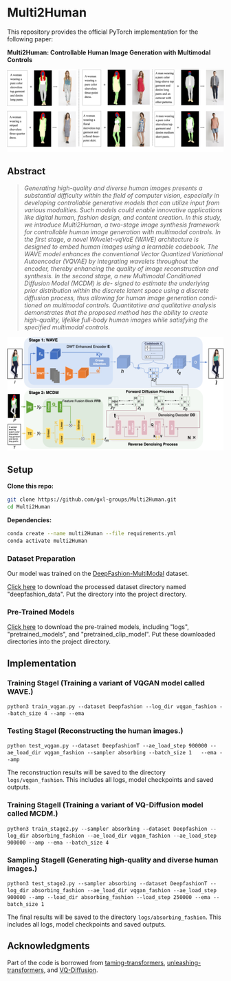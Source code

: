 # Multi2Human
This repository provides the official PyTorch implementation for the following paper:

**Multi2Human: Controllable Human Image Generation with Multimodal Controls**</br>

![front_page_sample](assets/sampleteaser.png)

## Abstract
>   *Generating high-quality and diverse human images presents a substantial difficulty within the field of computer vision, especially in developing controllable generative models that can utilize input from various modalities. Such models could enable innovative applications like digital human, fashion design, and content creation. In this study, we introduce Multi2Human, a two-stage image synthesis framework for controllable human image generation with multimodal controls. In the first stage, a novel WAvelet-vqVaE (WAVE) architecture is designed to embed human images using a learnable codebook. The WAVE model enhances the conventional Vector Quantized Variational Autoencoder (VQVAE) by integrating wavelets throughout the encoder, thereby enhancing the quality of image reconstruction and synthesis. In the second stage, a new Multimodal Conditioned Diffusion Model (MCDM) is de- signed to estimate the underlying prior distribution within the discrete latent space using a discrete diffusion process, thus allowing for human image generation condi- tioned on multimodal controls. Quantitative and qualitative analysis demonstrates that the proposed method has the ability to create high-quality, lifelike full-body human images while satisfying the specified multimodal controls.*

![front_page_sample](assets/framework.png)

## Setup

**Clone this repo:**
```bash
git clone https://github.com/gxl-groups/Multi2Human.git
cd Multi2Human
```

**Dependencies:**

```bash
conda create --name multi2Human --file requirements.yml
conda activate multi2Human
```

### Dataset Preparation
Our model was trained on the [DeepFashion-MultiModal](https://github.com/yumingj/DeepFashion-MultiModal) dataset. 

[Click here](https://drive.google.com/drive/u/0/folders/1KCHA_Ga-eE8mpt4m6MQAi7wWFO5yiL-r) to download the processed dataset directory named "deepfashion_data". Put the directory into the project directory. 

### Pre-Trained Models
[Click here](https://drive.google.com/drive/u/0/folders/1KCHA_Ga-eE8mpt4m6MQAi7wWFO5yiL-r) to download the pre-trained models, including "logs", "pretrained_models", and "pretrained_clip_model". Put these downloaded directories into the project directory. 

## Implementation

### Training StageI (Training a variant of VQGAN model called WAVE.)
```
python3 train_vqgan.py --dataset Deepfashion --log_dir vqgan_fashion --batch_size 4 --amp --ema 
```
### Testing StageI (Reconstructing the human images.)
```
python test_vqgan.py --dataset DeepfashionT --ae_load_step 900000 --ae_load_dir vqgan_fashion --sampler absorbing --batch_size 1   --ema --amp
```
The reconstruction results will be saved to the directory `logs/vqgan_fashion`. This includes all logs, model checkpoints and saved outputs.

### Training StageII (Training a variant of VQ-Diffusion model called MCDM.)
```
python3 train_stage2.py --sampler absorbing --dataset Deepfashion --log_dir absorbing_fashion --ae_load_dir vqgan_fashion --ae_load_step 900000 --amp --ema --batch_size 4
```
### Sampling StageII (Generating high-quality and diverse human images.)
```
python3 test_stage2.py --sampler absorbing --dataset DeepfashionT --log_dir absorbing_fashion --ae_load_dir vqgan_fashion --ae_load_step 900000 --amp --load_dir absorbing_fashion --load_step 250000 --ema --batch_size 1
```
The final results will be saved to the directory `logs/absorbing_fashion`. This includes all logs, model checkpoints and saved outputs.

## Acknowledgments
Part of the code is borrowed from [taming-transformers](https://github.com/CompVis/taming-transformers), [unleashing-transformers](https://github.com/samb-t/unleashing-transformers), and [VQ-Diffusion](https://github.com/cientgu/VQ-Diffusion).
